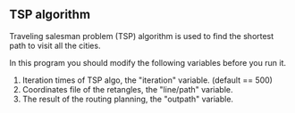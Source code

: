 ## TSP algorithm
Traveling salesman problem (TSP) algorithm is used to find the shortest path to visit all the cities. 

In this program you should modify the following variables before you run it.
1. Iteration times of TSP algo, the "iteration" variable. (default == 500)
2. Coordinates file of the retangles, the "line/path" variable.
3. The result of the routing planning, the "outpath" variable.
